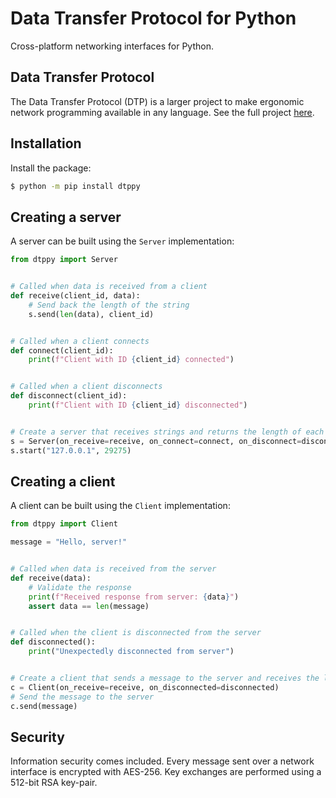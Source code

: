# Data Transfer Protocol for Python

Cross-platform networking interfaces for Python.

## Data Transfer Protocol

The Data Transfer Protocol (DTP) is a larger project to make ergonomic network programming available in any language.
See the full project [here](https://wkhallen.com/dtp/).

## Installation

Install the package:

```sh
$ python -m pip install dtppy
```

## Creating a server

A server can be built using the `Server` implementation:

```python
from dtppy import Server


# Called when data is received from a client
def receive(client_id, data):
    # Send back the length of the string
    s.send(len(data), client_id)


# Called when a client connects
def connect(client_id):
    print(f"Client with ID {client_id} connected")


# Called when a client disconnects
def disconnect(client_id):
    print(f"Client with ID {client_id} disconnected")


# Create a server that receives strings and returns the length of each string
s = Server(on_receive=receive, on_connect=connect, on_disconnect=disconnect)
s.start("127.0.0.1", 29275)
```

## Creating a client

A client can be built using the `Client` implementation:

```python
from dtppy import Client

message = "Hello, server!"


# Called when data is received from the server
def receive(data):
    # Validate the response
    print(f"Received response from server: {data}")
    assert data == len(message)


# Called when the client is disconnected from the server
def disconnected():
    print("Unexpectedly disconnected from server")


# Create a client that sends a message to the server and receives the length of the message
c = Client(on_receive=receive, on_disconnected=disconnected)
# Send the message to the server
c.send(message)
```

## Security

Information security comes included. Every message sent over a network interface is encrypted with AES-256. Key
exchanges are performed using a 512-bit RSA key-pair.
